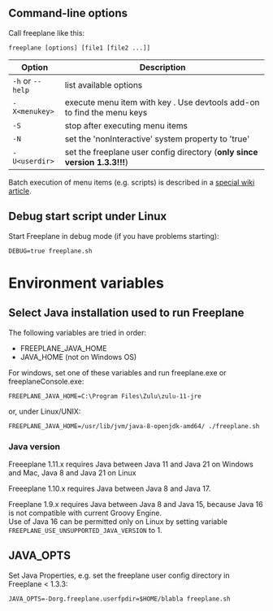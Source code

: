 <!-- toc -->

## Command-line options
Call freeplane like this:

    freeplane [options] [file1 [file2 ...]]

| Option | Description |
| - | - |
| `-h` or `--help` | list available options |
| `-X<menukey>` | execute menu item with key <menukey>. Use devtools add-on to find the menu keys |
| `-S` | stop after executing menu items |
| `-N` | set the 'nonInteractive' system property to 'true' |
| `-U<userdir>` | set the freeplane user config directory (**only since version 1.3.3!!!**) |

Batch execution of menu items (e.g. scripts) is described in a [special wiki article](../scripting/Batch_Jobs.md).

## Debug start script under Linux

Start Freeplane in debug mode (if you have problems starting):

    DEBUG=true freeplane.sh

# Environment variables
## Select Java installation used to run Freeplane
The following variables are tried in order:

* FREEPLANE_JAVA_HOME
* JAVA_HOME (not on Windows OS)

For windows, set one of these variables and run freeplane.exe or freeplaneConsole.exe:

    FREEPLANE_JAVA_HOME=C:\Program Files\Zulu\zulu-11-jre

or, under Linux/UNIX:

    FREEPLANE_JAVA_HOME=/usr/lib/jvm/java-8-openjdk-amd64/ ./freeplane.sh

### Java version

Freeeplane 1.11.x requires Java between Java 11 and Java 21 on Windows and Mac, Java 8 and Java 21 on Linux

Freeeplane 1.10.x requires Java between Java 8 and Java 17.

Freeplane 1.9.x requires Java between Java 8 and Java 15, because Java 16 is not compatible with current Groovy Engine.\
Use of Java 16 can be permitted only on Linux by setting variable <code>FREEPLANE_USE_UNSUPPORTED_JAVA_VERSION</code> to 1.

## JAVA_OPTS
Set Java Properties, e.g. set the freeplane user config directory in Freeplane < 1.3.3:

    JAVA_OPTS=-Dorg.freeplane.userfpdir=$HOME/blabla freeplane.sh

<!-- ({Category:Documentation}) -->

